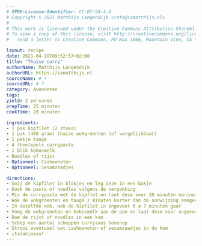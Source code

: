 ```yaml
---
# SPDX-License-Identifier: CC-BY-SA-4.0
# Copyright © 2021 Matthijs Langendijk <info@iamatthijs.nl>
# 
# This work is licensed under the Creative Commons Attribution-ShareAlike 4.0 International License. 
# To view a copy of this license, visit http://creativecommons.org/licenses/by-sa/4.0/ or 
#   send a letter to Creative Commons, PO Box 1866, Mountain View, CA 94042, USA.

layout: recipe
date: 2021-04-18T09:52:57+02:00
title: "Thaise curry"
authorName: Matthijs Langendijk
authorURL: https://iamatthijs.nl
sourceName: # ?
sourceURL: # ?
category: Avondeten
tags:
yield: 2 personen
prepTime: 25 minuten
cookTime: 20 minuten 

ingredients:
- 1 pak kipfilet (2 stuks)
- 1 pak (400 gram) thaise wokgroenten (of vergelijkbaar)
- 1 pakje taugé
- 4 theelepels currypasta
- 1 blik kokosmelk
- Noodles of rijst
- Optioneel: Cashewnoten
- Optioneel: Sesamzaadjes

directions:
- Snij de kipfilet in blokjes en leg deze in een bakje
- Kook de pasta of noodles volgens de verpakking
- Mix de currypasta met de kipflet en laat deze voor 20 minuten marineren
- Wok de wokgroenten en taugé 2 minuten korter dan de aanwijzing aangeeft en plaats deze in een bakje
- In dezelfde wok, wok de kipfilet in ongeveer 6 a 7 minuten gaar
- Voeg de wokgroenten en kokosmelk aan de pan en laat deze voor ongeveer 5 a 10 minuten sudderen, met wat extra kookwater van de noodles of rijst
- Doe de rijst of noodles in een kom
- Schep een aantal scheppen currysaus bovenop
- Strooi eventueel wat cashewnoten of sesamzaadjes in de kom
- itadakimasu!
---
```

